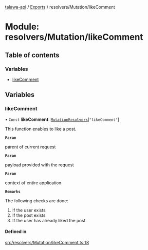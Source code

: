 [talawa-api](../README.md) / [Exports](../modules.md) / resolvers/Mutation/likeComment

# Module: resolvers/Mutation/likeComment

## Table of contents

### Variables

- [likeComment](resolvers_Mutation_likeComment.md#likecomment)

## Variables

### likeComment

• `Const` **likeComment**: [`MutationResolvers`](types_generatedGraphQLTypes.md#mutationresolvers)[``"likeComment"``]

This function enables to like a post.

**`Param`**

parent of current request

**`Param`**

payload provided with the request

**`Param`**

context of entire application

**`Remarks`**

The following checks are done:
1. If the user exists
2. If the post exists
3. If the user has already liked the post.

#### Defined in

[src/resolvers/Mutation/likeComment.ts:18](https://github.com/PalisadoesFoundation/talawa-api/blob/e66e731/src/resolvers/Mutation/likeComment.ts#L18)
